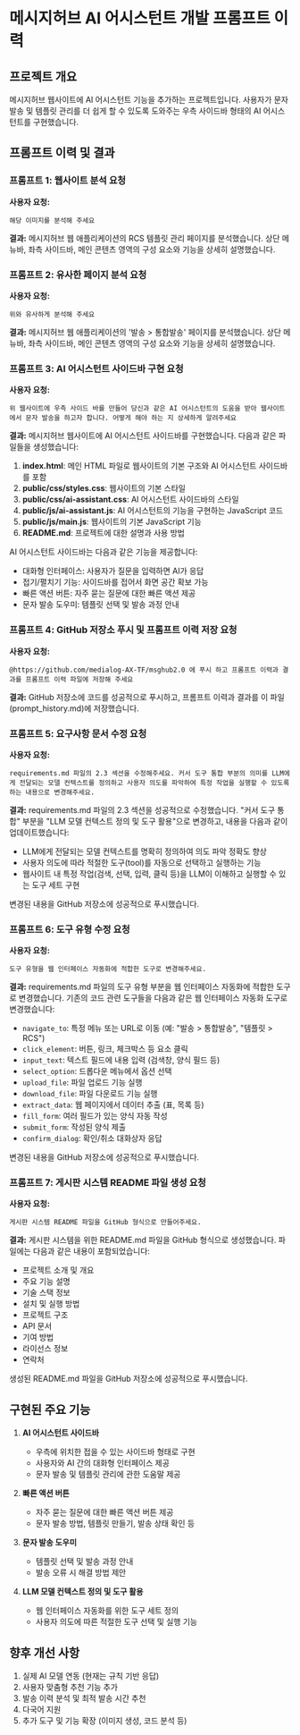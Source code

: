 # 메시지허브 AI 어시스턴트 개발 프롬프트 이력

## 프로젝트 개요

메시지허브 웹사이트에 AI 어시스턴트 기능을 추가하는 프로젝트입니다. 사용자가 문자 발송 및 템플릿 관리를 더 쉽게 할 수 있도록 도와주는 우측 사이드바 형태의 AI 어시스턴트를 구현했습니다.

## 프롬프트 이력 및 결과

### 프롬프트 1: 웹사이트 분석 요청

**사용자 요청:**
```
해당 이미지를 분석해 주세요
```

**결과:**
메시지허브 웹 애플리케이션의 RCS 템플릿 관리 페이지를 분석했습니다. 상단 메뉴바, 좌측 사이드바, 메인 콘텐츠 영역의 구성 요소와 기능을 상세히 설명했습니다.

### 프롬프트 2: 유사한 페이지 분석 요청

**사용자 요청:**
```
위와 유사하게 분석해 주세요
```

**결과:**
메시지허브 웹 애플리케이션의 '발송 > 통합발송' 페이지를 분석했습니다. 상단 메뉴바, 좌측 사이드바, 메인 콘텐츠 영역의 구성 요소와 기능을 상세히 설명했습니다.

### 프롬프트 3: AI 어시스턴트 사이드바 구현 요청

**사용자 요청:**
```
위 웹사이트에 우측 사이드 바를 만들어 당신과 같은 AI 어시스턴트의 도움을 받아 웹사이트에서 문자 발송을 하고자 합니다. 어떻게 해야 하는 지 상세하게 알려주세요
```

**결과:**
메시지허브 웹사이트에 AI 어시스턴트 사이드바를 구현했습니다. 다음과 같은 파일들을 생성했습니다:

1. **index.html**: 메인 HTML 파일로 웹사이트의 기본 구조와 AI 어시스턴트 사이드바를 포함
2. **public/css/styles.css**: 웹사이트의 기본 스타일
3. **public/css/ai-assistant.css**: AI 어시스턴트 사이드바의 스타일
4. **public/js/ai-assistant.js**: AI 어시스턴트의 기능을 구현하는 JavaScript 코드
5. **public/js/main.js**: 웹사이트의 기본 JavaScript 기능
6. **README.md**: 프로젝트에 대한 설명과 사용 방법

AI 어시스턴트 사이드바는 다음과 같은 기능을 제공합니다:
- 대화형 인터페이스: 사용자가 질문을 입력하면 AI가 응답
- 접기/펼치기 기능: 사이드바를 접어서 화면 공간 확보 가능
- 빠른 액션 버튼: 자주 묻는 질문에 대한 빠른 액션 제공
- 문자 발송 도우미: 템플릿 선택 및 발송 과정 안내

### 프롬프트 4: GitHub 저장소 푸시 및 프롬프트 이력 저장 요청

**사용자 요청:**
```
@https://github.com/medialog-AX-TF/msghub2.0 에 푸시 하고 프롬프트 이력과 결과를 프롬프트 이력 파일에 저장해 주세요
```

**결과:**
GitHub 저장소에 코드를 성공적으로 푸시하고, 프롬프트 이력과 결과를 이 파일(prompt_history.md)에 저장했습니다.

### 프롬프트 5: 요구사항 문서 수정 요청

**사용자 요청:**
```
requirements.md 파일의 2.3 섹션을 수정해주세요. 커서 도구 통합 부분의 의미를 LLM에게 전달되는 모델 컨텍스트를 정의하고 사용자 의도를 파악하여 특정 작업을 실행할 수 있도록 하는 내용으로 변경해주세요.
```

**결과:**
requirements.md 파일의 2.3 섹션을 성공적으로 수정했습니다. "커서 도구 통합" 부분을 "LLM 모델 컨텍스트 정의 및 도구 활용"으로 변경하고, 내용을 다음과 같이 업데이트했습니다:

- LLM에게 전달되는 모델 컨텍스트를 명확히 정의하여 의도 파악 정확도 향상
- 사용자 의도에 따라 적절한 도구(tool)를 자동으로 선택하고 실행하는 기능
- 웹사이트 내 특정 작업(검색, 선택, 입력, 클릭 등)을 LLM이 이해하고 실행할 수 있는 도구 세트 구현

변경된 내용을 GitHub 저장소에 성공적으로 푸시했습니다.

### 프롬프트 6: 도구 유형 수정 요청

**사용자 요청:**
```
도구 유형을 웹 인터페이스 자동화에 적합한 도구로 변경해주세요.
```

**결과:**
requirements.md 파일의 도구 유형 부분을 웹 인터페이스 자동화에 적합한 도구로 변경했습니다. 기존의 코드 관련 도구들을 다음과 같은 웹 인터페이스 자동화 도구로 변경했습니다:

- `navigate_to`: 특정 메뉴 또는 URL로 이동 (예: "발송 > 통합발송", "템플릿 > RCS")
- `click_element`: 버튼, 링크, 체크박스 등 요소 클릭
- `input_text`: 텍스트 필드에 내용 입력 (검색창, 양식 필드 등)
- `select_option`: 드롭다운 메뉴에서 옵션 선택
- `upload_file`: 파일 업로드 기능 실행
- `download_file`: 파일 다운로드 기능 실행
- `extract_data`: 웹 페이지에서 데이터 추출 (표, 목록 등)
- `fill_form`: 여러 필드가 있는 양식 자동 작성
- `submit_form`: 작성된 양식 제출
- `confirm_dialog`: 확인/취소 대화상자 응답

변경된 내용을 GitHub 저장소에 성공적으로 푸시했습니다.

### 프롬프트 7: 게시판 시스템 README 파일 생성 요청

**사용자 요청:**
```
게시판 시스템 README 파일을 GitHub 형식으로 만들어주세요.
```

**결과:**
게시판 시스템을 위한 README.md 파일을 GitHub 형식으로 생성했습니다. 파일에는 다음과 같은 내용이 포함되었습니다:

- 프로젝트 소개 및 개요
- 주요 기능 설명
- 기술 스택 정보
- 설치 및 실행 방법
- 프로젝트 구조
- API 문서
- 기여 방법
- 라이선스 정보
- 연락처

생성된 README.md 파일을 GitHub 저장소에 성공적으로 푸시했습니다.

## 구현된 주요 기능

1. **AI 어시스턴트 사이드바**
   - 우측에 위치한 접을 수 있는 사이드바 형태로 구현
   - 사용자와 AI 간의 대화형 인터페이스 제공
   - 문자 발송 및 템플릿 관리에 관한 도움말 제공

2. **빠른 액션 버튼**
   - 자주 묻는 질문에 대한 빠른 액션 버튼 제공
   - 문자 발송 방법, 템플릿 만들기, 발송 상태 확인 등

3. **문자 발송 도우미**
   - 템플릿 선택 및 발송 과정 안내
   - 발송 오류 시 해결 방법 제안

4. **LLM 모델 컨텍스트 정의 및 도구 활용**
   - 웹 인터페이스 자동화를 위한 도구 세트 정의
   - 사용자 의도에 따른 적절한 도구 선택 및 실행 기능

## 향후 개선 사항

1. 실제 AI 모델 연동 (현재는 규칙 기반 응답)
2. 사용자 맞춤형 추천 기능 추가
3. 발송 이력 분석 및 최적 발송 시간 추천
4. 다국어 지원
5. 추가 도구 및 기능 확장 (이미지 생성, 코드 분석 등) 